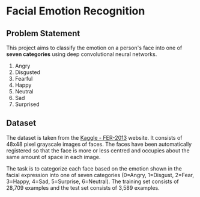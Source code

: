 # Facial Emotion Recognition

## Problem Statement

This project aims to classify the emotion on a person's face into one of **seven categories** using deep convolutional neural networks.
1. Angry
2. Disgusted
3. Fearful
4. Happy
5. Neutral
6. Sad 
7. Surprised

## Dataset
The dataset is taken from the [Kaggle - FER-2013](https://www.kaggle.com/datasets/msambare/fer2013) website. It consists of 48x48 pixel grayscale images of faces. The faces have been automatically registered so that the face is more or less centred and occupies about the same amount of space in each image.

The task is to categorize each face based on the emotion shown in the facial expression into one of seven categories (0=Angry, 1=Disgust, 2=Fear, 3=Happy, 4=Sad, 5=Surprise, 6=Neutral). The training set consists of 28,709 examples and the test set consists of 3,589 examples.
